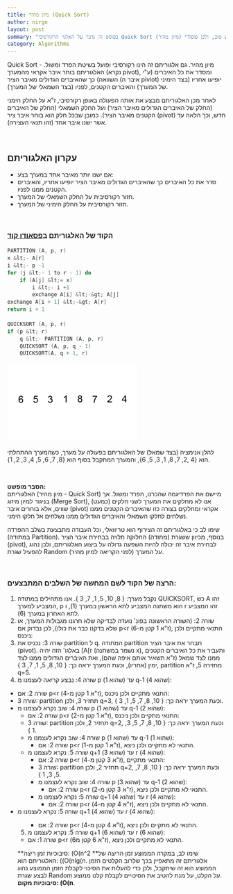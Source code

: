 ```yaml
---
title: מיון מהיר (Quick Sort)
author: nirgn
layout: post
summary: "בפוסט זה נדבר על האלגו׳ הרקורסיבי Quick Sort (מיון מהיר) שפועל בשיטת הפרד ומשול. האלגוריתם מתאפיין בזמן ריצה ממוצע טוב, ולכן פופלרי."
category: Algorithms
---
```

Quick Sort - מיון מהיר. גם אלגוריתם זה הינו רקורסיבי ופועל בשיטת הפרד ומשול. האלגוריתם בוחר איבר אקראי מהמערך (נקרא pivot), ומסדר את כל האיברים (ע"י השוואה) כך שהאיברים הגדולים מאיבר הציר (איבר ה piviot) יופיעו אחריו (בצד הימיני של המערך) והאיברים הקטנים, לפניו (בצד השמאלי של המערך).

לאחר מכן האלגוריתם מבצע את אותה הפעולה באופן רקורסיבי, ז"א על החלק הימני (החלק של האיברים הגדולים מאיבר הציר) ועל החלק השמאלי (החלק של האיברים הקטנים מאיבר הציר). כמובן שבכל חלק הוא בוחר איבר ציר (pivot) חדש, וכך הלאה עד אשר ישנו איבר אחד (זהו תנאי העצירה).

<!--more-->

&nbsp;

## עקרון האלגוריתם

  * אם ישנו יותר מאיבר אחד במערך בצע:
  * סדר את כל האיברים כך שהאיברים הגדולים מאיבר הציר יופיעו אחריו, והאיברים הקטנים ממנו לפניו.
  * חזור רקורסיבית על החלק השמאלי של המערך.
  * חזור רקורסיבית על החלק הימיני של המערך.

&nbsp;

### הקוד של האלגוריתם ב[פסאודו קוד](http://en.wikipedia.org/wiki/Pseudocode)

```c
PARTITION (A, p, r)
x &lt;- A[r]
i &lt;- p -1
for (j &lt;- 1 to r - 1) do
    if (A[j] &lt;= x)
        i &lt;- i +1
        exchange A[i] &lt;-&gt; A[j]
exchange A[i + 1] &lt;-&gt; A[r]
return i + 1

QUICKSORT (A, p, r)
if (p &lt; r)
    q &lt;- PARTITION (A, p, r)
    QUICKSORT (A, p, q - 1)
    QUICKSORT(A, q + 1, r)
```

<div class="left">
  <img src="/assets/images/posts/quick-sort/quick-sort-animation.gif" alt="Quick Sort Animation">
</div>

להלן אנימציה (בצד שמאל) של האלגוריתם בפעולה על מערך, כשהמערך ההתחלתי הוא {4 ,2, 7, 8, 1, 3, 5, 6}, והמערך המתקבל בסוף הוא {8, 7, 6, 5, 4, 3, 2, 1}.

&nbsp;

**הסבר מופשט:**  
האלגוריתם (מיון מהיר - Quick Sort) מיישם את הפרדיגמה שהכרנו, הפרד ומשול. אך בניגוד למיון מיזוג (Merge Sort), אנו לא מחלקים את המערך לשני חלקים (כמעט) שווים, אלא בוחרים איבר (pivot) אקראי ומחלקים בצורה כזו שהאיברים הקטנים ממנו נשלחים לחלקו השמאלי והאיברים הגדולים ממנו נשלחים אל חלקו הימני.

שימו לב כי באלגוריתם זה הצירוף הוא טריוואלי, וכל העבודה מתבצעת בשלב ההפרדה (במתודה Partition). בנוסף, מכיוון ששגרת (מתודה) החלוקה תלויה בבחירת איבר הציר (pivot), לבחירת איבר זה יכולה להיות השפעה גדולה על ביצוע האלגוריתם, ולכן נהוג להפעיל שגרת Random על המערך (לפני הקריאה למיון מהיר).

&nbsp;

### הרצה של הקוד לשם המחשה של השלבים המתבצעים:

1. נקבל מערך: { 8, 10, 5, 1, 7, 3 }. אנו מתחילים במתודה QUICKSORT, כש A זהו המצביע למערך, p הוא משתנה המצביע לתא הראשון במערך (1), ו r זהו המצביע לתא האחרון במערך (6).
2. שורה 2: (השורה הראשונה בפונ' נועדה לבדיקה שלא חרגנו מגבולות המערך, או שלא בדקנו כבר את כולו), לכן נבדוק אם p<r (ז"א 1 קטן מ-6), התנאי מתקיים ולכן ניכנס:
3. שורה 3: נכניס את partition ל q. המתודה partition תבחר את איבר הציר (pivot). באלגו' הזה יהיה [A[r (נשמר במשתנה x), ותעביר את כל האיברים הקטנים ממנו לצד שמאל (ז"א תשאיר אותם איפה שהם), ואת האיברים הגדולים ממנו לצד ימין (אחריו), וכעת המערך יראה כך: { 10, 8, 5, 1, 7, 3 }, partition מחזירה 5, ז"א q=5.
4. שורה 4: נבצע קריאה לעצמנו מ p (שהוא 1) עד q-1 (שהוא 4):
  * שורה 2: אם p<r (ז"א 1 קטן מ-4), התנאי מתקיים ולכן ניכנס:
  * שורה 3: partition תחזיר 3, ולכן q=3, וכעת המערך יראה כך: { 10, 8, 7, 5, 1, 3 }.
  * שורה 4: שוב נקרא לעצמנו מ p (שהוא 1) עד q-1 (שהוא 2):
    * שורה 2: אם p<r (ז"א 1 קטן מ-2), התנאי מתקיים ולכן ניכנס:
    * שורה 3: partition תחזיר 2, ולכן q=2, וכעת המערך יראה כך: { 10, 8, 7, 5, 3, 1 }.
    * שורה 4: שוב נקרא לעצמנו מ p (שהוא 1) עד q-1 (שהוא 1):
      *  שורה 2: אם p<r (ז"א 1 קטן מ-1), התנאי לא מתקיים ולכן ניצא.
    * שורה 5: נקרא לעצמנו מ q+1 (שהוא 3) עד r (שהוא 4):
      * שורה 2: אם p<r (ז"א 3 קטן מ-4), התנאי מתקיים:
      * שורה 3: partition תחזיר 2, ולכן q=2, וכעת המערך יראה כך: { 10, 8, 7, 5, 3, 1 }.
      * שורה 4: שוב נקרא לעצמנו מ p (שהוא 3) עד q-1 (שהוא 2):
        * שורה 2: אם p<r (ז"א 3 קטן מ-2), התנאי לא מתקיים ולכן ניצא.
      * שורה 5: נקרא לעצמנו מ q+1 (שהוא 4) עד r (שהוא 4):
          * שורה 2: אם p<r (ז"א 4 קטן מ-4), התנאי לא מתקיים ולכן ניצא.
  * שורה 5: נקרא לעצמנו מ q+1 (שהוא 4) עד r (שהוא 4): <ul>
    * שורה 2: אם p<r (ז"א 4 קטן מ-4), התנאי לא מתקיים ולכן ניצא.
5. שורה 5: נקרא לעצמנו מ q+1 (שהוא 6) עד r (שהוא 6):
  * שורה 1: אם p<r (ז"א 6 קטן מ6), התנאי לא מתקיים ולכן ניצא.

**סיבוכיות זמן ריצה: (O(n^2 **שימו לב, במקרה הממוצע זמן הריצה של האלגוריתם הוא: ((O(nlg(n. אלגוריתם זה מתאפיין בכך שלרוב הקלטים הזמן הממוצע הוא זה שיתקבל, ולכן כדי להעלות את הסיכוי לקבלת הזמן הממוצע נהוג לבצע שגרת Random על הקלט, על מנת להטיב את הסיכויים לקבלת קלט ממוצע.  
**סיבוכיות מקום: (O(n**.
